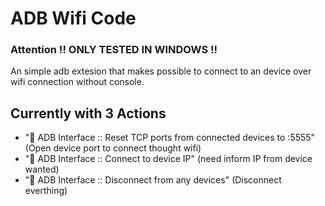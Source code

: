# ADB Wifi Code

### Attention !! ONLY TESTED IN WINDOWS !!

An simple adb extesion that makes possible to connect to an device over wifi connection without console.


## Currently with 3 Actions 
 * "📱 ADB Interface :: Reset TCP ports from connected devices to :5555" (Open device port to connect thought wifi)
 * "📱 ADB Interface :: Connect to device IP" (need inform IP from device wanted)
 * "📱 ADB Interface :: Disconnect from any devices" (Disconnect everthing)